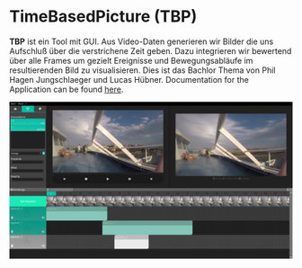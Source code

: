 # TimeBasedPicture (TBP)
**TBP** ist ein Tool mit GUI. Aus Video-Daten generieren wir Bilder die uns Aufschluß über die verstrichene Zeit geben. Dazu integrieren wir bewertend über alle Frames um gezielt Ereignisse und Bewegungsabläufe im resultierenden Bild zu visualisieren. Dies ist das Bachlor Thema von Phil Hagen Jungschlaeger und Lucas Hübner.
Documentation for the Application can be found [here](https://montag55.github.io/TimeBasedPicture/). 

![Image of Gui](/gui.png)
